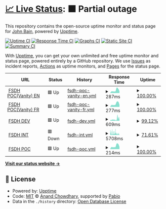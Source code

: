 # [📈 Live Status](https://kingbain.github.io/proto-datahub-uptime): <!--live status--> **🟧 Partial outage**

This repository contains the open-source uptime monitor and status page for [John Bain](kingbain.com), powered by [Upptime](https://github.com/upptime/upptime).

[![Uptime CI](https://github.com/kingbain/proto-datahub-uptime/workflows/Uptime%20CI/badge.svg)](https://github.com/kingbain/proto-datahub-uptime/actions?query=workflow%3A%22Uptime+CI%22)
[![Response Time CI](https://github.com/kingbain/proto-datahub-uptime/workflows/Response%20Time%20CI/badge.svg)](https://github.com/kingbain/proto-datahub-uptime/actions?query=workflow%3A%22Response+Time+CI%22)
[![Graphs CI](https://github.com/kingbain/proto-datahub-uptime/workflows/Graphs%20CI/badge.svg)](https://github.com/kingbain/proto-datahub-uptime/actions?query=workflow%3A%22Graphs+CI%22)
[![Static Site CI](https://github.com/kingbain/proto-datahub-uptime/workflows/Static%20Site%20CI/badge.svg)](https://github.com/kingbain/proto-datahub-uptime/actions?query=workflow%3A%22Static+Site+CI%22)
[![Summary CI](https://github.com/kingbain/proto-datahub-uptime/workflows/Summary%20CI/badge.svg)](https://github.com/kingbain/proto-datahub-uptime/actions?query=workflow%3A%22Summary+CI%22)

With [Upptime](https://upptime.js.org), you can get your own unlimited and free uptime monitor and status page, powered entirely by a GitHub repository. We use [Issues](https://github.com/kingbain/proto-datahub-uptime/issues) as incident reports, [Actions](https://github.com/kingbain/proto-datahub-uptime/actions) as uptime monitors, and [Pages](https://kingbain.github.io/proto-datahub-uptime) for the status page.

<!--start: status pages-->
<!-- This summary is generated by Upptime (https://github.com/upptime/upptime) -->
<!-- Do not edit this manually, your changes will be overwritten -->
<!-- prettier-ignore -->
| URL | Status | History | Response Time | Uptime |
| --- | ------ | ------- | ------------- | ------ |
| <img alt="" src="https://icons.duckduckgo.com/ip3/federal-science-datahub.canada.ca.ico" height="13"> [FSDH POC(Vanity) EN](https://federal-science-datahub.canada.ca/register) | 🟩 Up | [fsdh-poc-vanity-en.yml](https://github.com/KingBain/proto-datahub-uptime/commits/HEAD/history/fsdh-poc-vanity-en.yml) | <details><summary><img alt="Response time graph" src="./graphs/fsdh-poc-vanity-en/response-time-week.png" height="20"> 287ms</summary><br><a href="https://kingbain.github.io/proto-datahub-uptime/history/fsdh-poc-vanity-en"><img alt="Response time 319" src="https://img.shields.io/endpoint?url=https%3A%2F%2Fraw.githubusercontent.com%2FKingBain%2Fproto-datahub-uptime%2FHEAD%2Fapi%2Ffsdh-poc-vanity-en%2Fresponse-time.json"></a><br><a href="https://kingbain.github.io/proto-datahub-uptime/history/fsdh-poc-vanity-en"><img alt="24-hour response time 196" src="https://img.shields.io/endpoint?url=https%3A%2F%2Fraw.githubusercontent.com%2FKingBain%2Fproto-datahub-uptime%2FHEAD%2Fapi%2Ffsdh-poc-vanity-en%2Fresponse-time-day.json"></a><br><a href="https://kingbain.github.io/proto-datahub-uptime/history/fsdh-poc-vanity-en"><img alt="7-day response time 287" src="https://img.shields.io/endpoint?url=https%3A%2F%2Fraw.githubusercontent.com%2FKingBain%2Fproto-datahub-uptime%2FHEAD%2Fapi%2Ffsdh-poc-vanity-en%2Fresponse-time-week.json"></a><br><a href="https://kingbain.github.io/proto-datahub-uptime/history/fsdh-poc-vanity-en"><img alt="30-day response time 335" src="https://img.shields.io/endpoint?url=https%3A%2F%2Fraw.githubusercontent.com%2FKingBain%2Fproto-datahub-uptime%2FHEAD%2Fapi%2Ffsdh-poc-vanity-en%2Fresponse-time-month.json"></a><br><a href="https://kingbain.github.io/proto-datahub-uptime/history/fsdh-poc-vanity-en"><img alt="1-year response time 319" src="https://img.shields.io/endpoint?url=https%3A%2F%2Fraw.githubusercontent.com%2FKingBain%2Fproto-datahub-uptime%2FHEAD%2Fapi%2Ffsdh-poc-vanity-en%2Fresponse-time-year.json"></a></details> | <details><summary><a href="https://kingbain.github.io/proto-datahub-uptime/history/fsdh-poc-vanity-en">100.00%</a></summary><a href="https://kingbain.github.io/proto-datahub-uptime/history/fsdh-poc-vanity-en"><img alt="All-time uptime 100.00%" src="https://img.shields.io/endpoint?url=https%3A%2F%2Fraw.githubusercontent.com%2FKingBain%2Fproto-datahub-uptime%2FHEAD%2Fapi%2Ffsdh-poc-vanity-en%2Fuptime.json"></a><br><a href="https://kingbain.github.io/proto-datahub-uptime/history/fsdh-poc-vanity-en"><img alt="24-hour uptime 100.00%" src="https://img.shields.io/endpoint?url=https%3A%2F%2Fraw.githubusercontent.com%2FKingBain%2Fproto-datahub-uptime%2FHEAD%2Fapi%2Ffsdh-poc-vanity-en%2Fuptime-day.json"></a><br><a href="https://kingbain.github.io/proto-datahub-uptime/history/fsdh-poc-vanity-en"><img alt="7-day uptime 100.00%" src="https://img.shields.io/endpoint?url=https%3A%2F%2Fraw.githubusercontent.com%2FKingBain%2Fproto-datahub-uptime%2FHEAD%2Fapi%2Ffsdh-poc-vanity-en%2Fuptime-week.json"></a><br><a href="https://kingbain.github.io/proto-datahub-uptime/history/fsdh-poc-vanity-en"><img alt="30-day uptime 100.00%" src="https://img.shields.io/endpoint?url=https%3A%2F%2Fraw.githubusercontent.com%2FKingBain%2Fproto-datahub-uptime%2FHEAD%2Fapi%2Ffsdh-poc-vanity-en%2Fuptime-month.json"></a><br><a href="https://kingbain.github.io/proto-datahub-uptime/history/fsdh-poc-vanity-en"><img alt="1-year uptime 100.00%" src="https://img.shields.io/endpoint?url=https%3A%2F%2Fraw.githubusercontent.com%2FKingBain%2Fproto-datahub-uptime%2FHEAD%2Fapi%2Ffsdh-poc-vanity-en%2Fuptime-year.json"></a></details>
| <img alt="" src="https://icons.duckduckgo.com/ip3/datahub-scientifique-federal.canada.ca.ico" height="13"> [FSDH POC(Vanity) FR](https://datahub-scientifique-federal.canada.ca/register) | 🟩 Up | [fsdh-poc-vanity-fr.yml](https://github.com/KingBain/proto-datahub-uptime/commits/HEAD/history/fsdh-poc-vanity-fr.yml) | <details><summary><img alt="Response time graph" src="./graphs/fsdh-poc-vanity-fr/response-time-week.png" height="20"> 277ms</summary><br><a href="https://kingbain.github.io/proto-datahub-uptime/history/fsdh-poc-vanity-fr"><img alt="Response time 285" src="https://img.shields.io/endpoint?url=https%3A%2F%2Fraw.githubusercontent.com%2FKingBain%2Fproto-datahub-uptime%2FHEAD%2Fapi%2Ffsdh-poc-vanity-fr%2Fresponse-time.json"></a><br><a href="https://kingbain.github.io/proto-datahub-uptime/history/fsdh-poc-vanity-fr"><img alt="24-hour response time 194" src="https://img.shields.io/endpoint?url=https%3A%2F%2Fraw.githubusercontent.com%2FKingBain%2Fproto-datahub-uptime%2FHEAD%2Fapi%2Ffsdh-poc-vanity-fr%2Fresponse-time-day.json"></a><br><a href="https://kingbain.github.io/proto-datahub-uptime/history/fsdh-poc-vanity-fr"><img alt="7-day response time 277" src="https://img.shields.io/endpoint?url=https%3A%2F%2Fraw.githubusercontent.com%2FKingBain%2Fproto-datahub-uptime%2FHEAD%2Fapi%2Ffsdh-poc-vanity-fr%2Fresponse-time-week.json"></a><br><a href="https://kingbain.github.io/proto-datahub-uptime/history/fsdh-poc-vanity-fr"><img alt="30-day response time 328" src="https://img.shields.io/endpoint?url=https%3A%2F%2Fraw.githubusercontent.com%2FKingBain%2Fproto-datahub-uptime%2FHEAD%2Fapi%2Ffsdh-poc-vanity-fr%2Fresponse-time-month.json"></a><br><a href="https://kingbain.github.io/proto-datahub-uptime/history/fsdh-poc-vanity-fr"><img alt="1-year response time 285" src="https://img.shields.io/endpoint?url=https%3A%2F%2Fraw.githubusercontent.com%2FKingBain%2Fproto-datahub-uptime%2FHEAD%2Fapi%2Ffsdh-poc-vanity-fr%2Fresponse-time-year.json"></a></details> | <details><summary><a href="https://kingbain.github.io/proto-datahub-uptime/history/fsdh-poc-vanity-fr">100.00%</a></summary><a href="https://kingbain.github.io/proto-datahub-uptime/history/fsdh-poc-vanity-fr"><img alt="All-time uptime 100.00%" src="https://img.shields.io/endpoint?url=https%3A%2F%2Fraw.githubusercontent.com%2FKingBain%2Fproto-datahub-uptime%2FHEAD%2Fapi%2Ffsdh-poc-vanity-fr%2Fuptime.json"></a><br><a href="https://kingbain.github.io/proto-datahub-uptime/history/fsdh-poc-vanity-fr"><img alt="24-hour uptime 100.00%" src="https://img.shields.io/endpoint?url=https%3A%2F%2Fraw.githubusercontent.com%2FKingBain%2Fproto-datahub-uptime%2FHEAD%2Fapi%2Ffsdh-poc-vanity-fr%2Fuptime-day.json"></a><br><a href="https://kingbain.github.io/proto-datahub-uptime/history/fsdh-poc-vanity-fr"><img alt="7-day uptime 100.00%" src="https://img.shields.io/endpoint?url=https%3A%2F%2Fraw.githubusercontent.com%2FKingBain%2Fproto-datahub-uptime%2FHEAD%2Fapi%2Ffsdh-poc-vanity-fr%2Fuptime-week.json"></a><br><a href="https://kingbain.github.io/proto-datahub-uptime/history/fsdh-poc-vanity-fr"><img alt="30-day uptime 100.00%" src="https://img.shields.io/endpoint?url=https%3A%2F%2Fraw.githubusercontent.com%2FKingBain%2Fproto-datahub-uptime%2FHEAD%2Fapi%2Ffsdh-poc-vanity-fr%2Fuptime-month.json"></a><br><a href="https://kingbain.github.io/proto-datahub-uptime/history/fsdh-poc-vanity-fr"><img alt="1-year uptime 100.00%" src="https://img.shields.io/endpoint?url=https%3A%2F%2Fraw.githubusercontent.com%2FKingBain%2Fproto-datahub-uptime%2FHEAD%2Fapi%2Ffsdh-poc-vanity-fr%2Fuptime-year.json"></a></details>
| <img alt="" src="https://icons.duckduckgo.com/ip3/fsdh-portal-app-dev.azurewebsites.net.ico" height="13"> [FSDH DEV](https://fsdh-portal-app-dev.azurewebsites.net/register) | 🟩 Up | [fsdh-dev.yml](https://github.com/KingBain/proto-datahub-uptime/commits/HEAD/history/fsdh-dev.yml) | <details><summary><img alt="Response time graph" src="./graphs/fsdh-dev/response-time-week.png" height="20"> 609ms</summary><br><a href="https://kingbain.github.io/proto-datahub-uptime/history/fsdh-dev"><img alt="Response time 1157" src="https://img.shields.io/endpoint?url=https%3A%2F%2Fraw.githubusercontent.com%2FKingBain%2Fproto-datahub-uptime%2FHEAD%2Fapi%2Ffsdh-dev%2Fresponse-time.json"></a><br><a href="https://kingbain.github.io/proto-datahub-uptime/history/fsdh-dev"><img alt="24-hour response time 956" src="https://img.shields.io/endpoint?url=https%3A%2F%2Fraw.githubusercontent.com%2FKingBain%2Fproto-datahub-uptime%2FHEAD%2Fapi%2Ffsdh-dev%2Fresponse-time-day.json"></a><br><a href="https://kingbain.github.io/proto-datahub-uptime/history/fsdh-dev"><img alt="7-day response time 609" src="https://img.shields.io/endpoint?url=https%3A%2F%2Fraw.githubusercontent.com%2FKingBain%2Fproto-datahub-uptime%2FHEAD%2Fapi%2Ffsdh-dev%2Fresponse-time-week.json"></a><br><a href="https://kingbain.github.io/proto-datahub-uptime/history/fsdh-dev"><img alt="30-day response time 531" src="https://img.shields.io/endpoint?url=https%3A%2F%2Fraw.githubusercontent.com%2FKingBain%2Fproto-datahub-uptime%2FHEAD%2Fapi%2Ffsdh-dev%2Fresponse-time-month.json"></a><br><a href="https://kingbain.github.io/proto-datahub-uptime/history/fsdh-dev"><img alt="1-year response time 1157" src="https://img.shields.io/endpoint?url=https%3A%2F%2Fraw.githubusercontent.com%2FKingBain%2Fproto-datahub-uptime%2FHEAD%2Fapi%2Ffsdh-dev%2Fresponse-time-year.json"></a></details> | <details><summary><a href="https://kingbain.github.io/proto-datahub-uptime/history/fsdh-dev">99.12%</a></summary><a href="https://kingbain.github.io/proto-datahub-uptime/history/fsdh-dev"><img alt="All-time uptime 98.66%" src="https://img.shields.io/endpoint?url=https%3A%2F%2Fraw.githubusercontent.com%2FKingBain%2Fproto-datahub-uptime%2FHEAD%2Fapi%2Ffsdh-dev%2Fuptime.json"></a><br><a href="https://kingbain.github.io/proto-datahub-uptime/history/fsdh-dev"><img alt="24-hour uptime 96.30%" src="https://img.shields.io/endpoint?url=https%3A%2F%2Fraw.githubusercontent.com%2FKingBain%2Fproto-datahub-uptime%2FHEAD%2Fapi%2Ffsdh-dev%2Fuptime-day.json"></a><br><a href="https://kingbain.github.io/proto-datahub-uptime/history/fsdh-dev"><img alt="7-day uptime 99.12%" src="https://img.shields.io/endpoint?url=https%3A%2F%2Fraw.githubusercontent.com%2FKingBain%2Fproto-datahub-uptime%2FHEAD%2Fapi%2Ffsdh-dev%2Fuptime-week.json"></a><br><a href="https://kingbain.github.io/proto-datahub-uptime/history/fsdh-dev"><img alt="30-day uptime 99.76%" src="https://img.shields.io/endpoint?url=https%3A%2F%2Fraw.githubusercontent.com%2FKingBain%2Fproto-datahub-uptime%2FHEAD%2Fapi%2Ffsdh-dev%2Fuptime-month.json"></a><br><a href="https://kingbain.github.io/proto-datahub-uptime/history/fsdh-dev"><img alt="1-year uptime 98.66%" src="https://img.shields.io/endpoint?url=https%3A%2F%2Fraw.githubusercontent.com%2FKingBain%2Fproto-datahub-uptime%2FHEAD%2Fapi%2Ffsdh-dev%2Fuptime-year.json"></a></details>
| <img alt="" src="https://icons.duckduckgo.com/ip3/fsdh-portal-app-int.azurewebsites.net.ico" height="13"> [FSDH INT](https://fsdh-portal-app-int.azurewebsites.net/register) | 🟥 Down | [fsdh-int.yml](https://github.com/KingBain/proto-datahub-uptime/commits/HEAD/history/fsdh-int.yml) | <details><summary><img alt="Response time graph" src="./graphs/fsdh-int/response-time-week.png" height="20"> 5708ms</summary><br><a href="https://kingbain.github.io/proto-datahub-uptime/history/fsdh-int"><img alt="Response time 4861" src="https://img.shields.io/endpoint?url=https%3A%2F%2Fraw.githubusercontent.com%2FKingBain%2Fproto-datahub-uptime%2FHEAD%2Fapi%2Ffsdh-int%2Fresponse-time.json"></a><br><a href="https://kingbain.github.io/proto-datahub-uptime/history/fsdh-int"><img alt="24-hour response time 7348" src="https://img.shields.io/endpoint?url=https%3A%2F%2Fraw.githubusercontent.com%2FKingBain%2Fproto-datahub-uptime%2FHEAD%2Fapi%2Ffsdh-int%2Fresponse-time-day.json"></a><br><a href="https://kingbain.github.io/proto-datahub-uptime/history/fsdh-int"><img alt="7-day response time 5708" src="https://img.shields.io/endpoint?url=https%3A%2F%2Fraw.githubusercontent.com%2FKingBain%2Fproto-datahub-uptime%2FHEAD%2Fapi%2Ffsdh-int%2Fresponse-time-week.json"></a><br><a href="https://kingbain.github.io/proto-datahub-uptime/history/fsdh-int"><img alt="30-day response time 5535" src="https://img.shields.io/endpoint?url=https%3A%2F%2Fraw.githubusercontent.com%2FKingBain%2Fproto-datahub-uptime%2FHEAD%2Fapi%2Ffsdh-int%2Fresponse-time-month.json"></a><br><a href="https://kingbain.github.io/proto-datahub-uptime/history/fsdh-int"><img alt="1-year response time 4861" src="https://img.shields.io/endpoint?url=https%3A%2F%2Fraw.githubusercontent.com%2FKingBain%2Fproto-datahub-uptime%2FHEAD%2Fapi%2Ffsdh-int%2Fresponse-time-year.json"></a></details> | <details><summary><a href="https://kingbain.github.io/proto-datahub-uptime/history/fsdh-int">71.61%</a></summary><a href="https://kingbain.github.io/proto-datahub-uptime/history/fsdh-int"><img alt="All-time uptime 87.11%" src="https://img.shields.io/endpoint?url=https%3A%2F%2Fraw.githubusercontent.com%2FKingBain%2Fproto-datahub-uptime%2FHEAD%2Fapi%2Ffsdh-int%2Fuptime.json"></a><br><a href="https://kingbain.github.io/proto-datahub-uptime/history/fsdh-int"><img alt="24-hour uptime 88.51%" src="https://img.shields.io/endpoint?url=https%3A%2F%2Fraw.githubusercontent.com%2FKingBain%2Fproto-datahub-uptime%2FHEAD%2Fapi%2Ffsdh-int%2Fuptime-day.json"></a><br><a href="https://kingbain.github.io/proto-datahub-uptime/history/fsdh-int"><img alt="7-day uptime 71.61%" src="https://img.shields.io/endpoint?url=https%3A%2F%2Fraw.githubusercontent.com%2FKingBain%2Fproto-datahub-uptime%2FHEAD%2Fapi%2Ffsdh-int%2Fuptime-week.json"></a><br><a href="https://kingbain.github.io/proto-datahub-uptime/history/fsdh-int"><img alt="30-day uptime 70.53%" src="https://img.shields.io/endpoint?url=https%3A%2F%2Fraw.githubusercontent.com%2FKingBain%2Fproto-datahub-uptime%2FHEAD%2Fapi%2Ffsdh-int%2Fuptime-month.json"></a><br><a href="https://kingbain.github.io/proto-datahub-uptime/history/fsdh-int"><img alt="1-year uptime 87.11%" src="https://img.shields.io/endpoint?url=https%3A%2F%2Fraw.githubusercontent.com%2FKingBain%2Fproto-datahub-uptime%2FHEAD%2Fapi%2Ffsdh-int%2Fuptime-year.json"></a></details>
| <img alt="" src="https://icons.duckduckgo.com/ip3/fsdh-portal-app-poc.azurewebsites.net.ico" height="13"> [FSDH POC](https://fsdh-portal-app-poc.azurewebsites.net/register) | 🟩 Up | [fsdh-poc.yml](https://github.com/KingBain/proto-datahub-uptime/commits/HEAD/history/fsdh-poc.yml) | <details><summary><img alt="Response time graph" src="./graphs/fsdh-poc/response-time-week.png" height="20"> 214ms</summary><br><a href="https://kingbain.github.io/proto-datahub-uptime/history/fsdh-poc"><img alt="Response time 216" src="https://img.shields.io/endpoint?url=https%3A%2F%2Fraw.githubusercontent.com%2FKingBain%2Fproto-datahub-uptime%2FHEAD%2Fapi%2Ffsdh-poc%2Fresponse-time.json"></a><br><a href="https://kingbain.github.io/proto-datahub-uptime/history/fsdh-poc"><img alt="24-hour response time 156" src="https://img.shields.io/endpoint?url=https%3A%2F%2Fraw.githubusercontent.com%2FKingBain%2Fproto-datahub-uptime%2FHEAD%2Fapi%2Ffsdh-poc%2Fresponse-time-day.json"></a><br><a href="https://kingbain.github.io/proto-datahub-uptime/history/fsdh-poc"><img alt="7-day response time 214" src="https://img.shields.io/endpoint?url=https%3A%2F%2Fraw.githubusercontent.com%2FKingBain%2Fproto-datahub-uptime%2FHEAD%2Fapi%2Ffsdh-poc%2Fresponse-time-week.json"></a><br><a href="https://kingbain.github.io/proto-datahub-uptime/history/fsdh-poc"><img alt="30-day response time 254" src="https://img.shields.io/endpoint?url=https%3A%2F%2Fraw.githubusercontent.com%2FKingBain%2Fproto-datahub-uptime%2FHEAD%2Fapi%2Ffsdh-poc%2Fresponse-time-month.json"></a><br><a href="https://kingbain.github.io/proto-datahub-uptime/history/fsdh-poc"><img alt="1-year response time 216" src="https://img.shields.io/endpoint?url=https%3A%2F%2Fraw.githubusercontent.com%2FKingBain%2Fproto-datahub-uptime%2FHEAD%2Fapi%2Ffsdh-poc%2Fresponse-time-year.json"></a></details> | <details><summary><a href="https://kingbain.github.io/proto-datahub-uptime/history/fsdh-poc">100.00%</a></summary><a href="https://kingbain.github.io/proto-datahub-uptime/history/fsdh-poc"><img alt="All-time uptime 100.00%" src="https://img.shields.io/endpoint?url=https%3A%2F%2Fraw.githubusercontent.com%2FKingBain%2Fproto-datahub-uptime%2FHEAD%2Fapi%2Ffsdh-poc%2Fuptime.json"></a><br><a href="https://kingbain.github.io/proto-datahub-uptime/history/fsdh-poc"><img alt="24-hour uptime 100.00%" src="https://img.shields.io/endpoint?url=https%3A%2F%2Fraw.githubusercontent.com%2FKingBain%2Fproto-datahub-uptime%2FHEAD%2Fapi%2Ffsdh-poc%2Fuptime-day.json"></a><br><a href="https://kingbain.github.io/proto-datahub-uptime/history/fsdh-poc"><img alt="7-day uptime 100.00%" src="https://img.shields.io/endpoint?url=https%3A%2F%2Fraw.githubusercontent.com%2FKingBain%2Fproto-datahub-uptime%2FHEAD%2Fapi%2Ffsdh-poc%2Fuptime-week.json"></a><br><a href="https://kingbain.github.io/proto-datahub-uptime/history/fsdh-poc"><img alt="30-day uptime 100.00%" src="https://img.shields.io/endpoint?url=https%3A%2F%2Fraw.githubusercontent.com%2FKingBain%2Fproto-datahub-uptime%2FHEAD%2Fapi%2Ffsdh-poc%2Fuptime-month.json"></a><br><a href="https://kingbain.github.io/proto-datahub-uptime/history/fsdh-poc"><img alt="1-year uptime 100.00%" src="https://img.shields.io/endpoint?url=https%3A%2F%2Fraw.githubusercontent.com%2FKingBain%2Fproto-datahub-uptime%2FHEAD%2Fapi%2Ffsdh-poc%2Fuptime-year.json"></a></details>

<!--end: status pages-->

[**Visit our status website →**](https://kingbain.github.io/proto-datahub-uptime)

## 📄 License

- Powered by: [Upptime](https://github.com/upptime/upptime)
- Code: [MIT](./LICENSE) © [Anand Chowdhary](https://anandchowdhary.com), supported by [Pabio](https://pabio.com)
- Data in the `./history` directory: [Open Database License](https://opendatacommons.org/licenses/odbl/1-0/)
